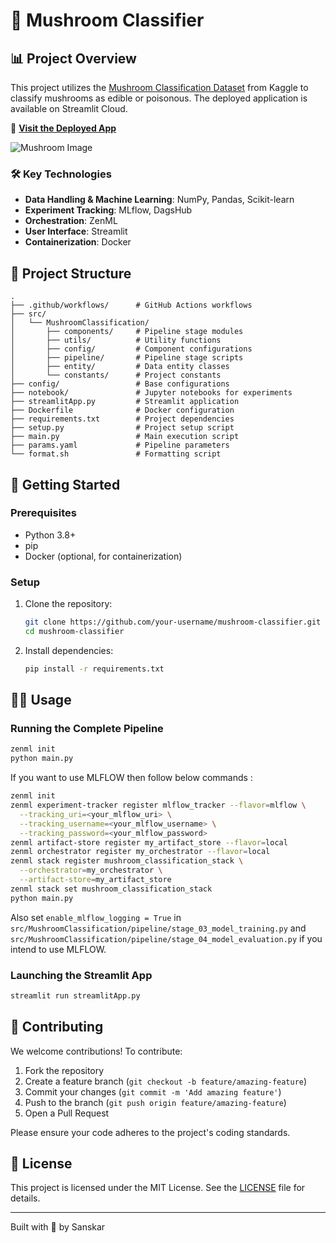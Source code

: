 # 🍄 Mushroom Classifier

## 📊 Project Overview

This project utilizes the [Mushroom Classification Dataset](https://www.kaggle.com/datasets/uciml/mushroom-classification) from Kaggle to classify mushrooms as edible or poisonous. The deployed application is available on Streamlit Cloud.

🚀 [**Visit the Deployed App**](https://mushroom-classification.streamlit.app/)

![Mushroom Image](https://imgs.search.brave.com/FU44oOE0mC2dOCkKK6kFrPbH85ZCEmAkAVHUHcl9Pzk/rs:fit:860:0:0:0/g:ce/aHR0cHM6Ly9pLnBp/bmltZy5jb20vb3Jp/Z2luYWxzLzA2LzAy/LzU4LzA2MDI1ODQ5/NWNmMTNjM2JhMGJk/Y2E1NDBlY2Y5Mzhm/LmpwZw)


### 🛠️ Key Technologies

- **Data Handling & Machine Learning**: NumPy, Pandas, Scikit-learn
- **Experiment Tracking**: MLflow, DagsHub
- **Orchestration**: ZenML
- **User Interface**: Streamlit
- **Containerization**: Docker

## 📁 Project Structure

```
.
├── .github/workflows/      # GitHub Actions workflows
├── src/
│   └── MushroomClassification/
│       ├── components/     # Pipeline stage modules
│       ├── utils/          # Utility functions
│       ├── config/         # Component configurations
│       ├── pipeline/       # Pipeline stage scripts
│       ├── entity/         # Data entity classes
│       └── constants/      # Project constants
├── config/                 # Base configurations
├── notebook/               # Jupyter notebooks for experiments
├── streamlitApp.py         # Streamlit application
├── Dockerfile              # Docker configuration
├── requirements.txt        # Project dependencies
├── setup.py                # Project setup script
├── main.py                 # Main execution script
├── params.yaml             # Pipeline parameters
└── format.sh               # Formatting script
```

## 🚀 Getting Started

### Prerequisites

- Python 3.8+
- pip
- Docker (optional, for containerization)

### Setup

1. Clone the repository:
   ```bash
   git clone https://github.com/your-username/mushroom-classifier.git
   cd mushroom-classifier
   ```

2. Install dependencies:
   ```bash
   pip install -r requirements.txt
   ```

## 🏃‍♂️ Usage

### Running the Complete Pipeline

```bash
zenml init
python main.py
```

If you want to use MLFLOW then follow below commands :
```bash
zenml init
zenml experiment-tracker register mlflow_tracker --flavor=mlflow \
  --tracking_uri=<your_mlflow_uri> \
  --tracking_username=<your_mlflow_username> \
  --tracking_password=<your_mlflow_password>
zenml artifact-store register my_artifact_store --flavor=local
zenml orchestrator register my_orchestrator --flavor=local
zenml stack register mushroom_classification_stack \
  --orchestrator=my_orchestrator \
  --artifact-store=my_artifact_store
zenml stack set mushroom_classification_stack
python main.py
```

Also set `enable_mlflow_logging = True` in `src/MushroomClassification/pipeline/stage_03_model_training.py` and `src/MushroomClassification/pipeline/stage_04_model_evaluation.py` if you intend to use MLFLOW.

### Launching the Streamlit App

```bash
streamlit run streamlitApp.py
```

## 🤝 Contributing

We welcome contributions! To contribute:

1. Fork the repository
2. Create a feature branch (`git checkout -b feature/amazing-feature`)
3. Commit your changes (`git commit -m 'Add amazing feature'`)
4. Push to the branch (`git push origin feature/amazing-feature`)
5. Open a Pull Request

Please ensure your code adheres to the project's coding standards.

## 📄 License

This project is licensed under the MIT License. See the [LICENSE](LICENSE) file for details.

---

Built with 💙 by Sanskar
